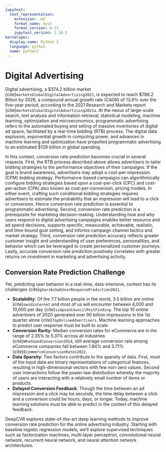 ```yaml
---
jupytext:
  text_representation:
    extension: .md
    format_name: myst
    format_version: 0.13
    jupytext_version: 1.10.3
kernelspec:
  display_name: Python 3
  language: python
  name: python3
---
```

# Digital Advertising
Digital advertising, a \$374.2 billion market {cite}`marketsGlobalDigitalAdvertising2021`, is expected to reach \$786.2 Billion by 2026, a compound annual growth rate (CAGR) of 13.9% over the five-year period, according to the 2021 Research and Markets report {cite}`marketsGlobalDigitalAdvertising2021a`. At the nexus of large-scale search, text analysis and information retrieval, statistical modeling, machine learning, optimization and microeconomics, programmatic advertising refers to the automated buying and selling of massive inventories of digital ad space, facilitated by a real-time bidding (RTB) process. The digital data explosion, exponential growth in computing power, and advances in machine learning and optimization have propelled programmatic advertising to an estimated \$129 billion in global spending.

In this context, conversion rate prediction becomes crucial in several respects. First, the RTB process described above allows advertisers to tailor bidding strategies to the performance objectives of their campaigns. If the goal is brand awareness, advertisers may adopt a cost-per-impression (CPM) bidding strategy. Performance-based campaigns can algorithmically configure bidding strategies based upon a cost-per-click (CPC) and cost-per-action (CPA) also known as cost-per-conversion, pricing models. In either event, crafting such conditional bidding strategies requires advertisers to estimate the probability that an impression will lead to a click or conversion. Hence conversion rate prediction is essential to programmatic advertising. Second, conversion rate prediction is a prerequisite for marketing decision-making. Understanding how and why users respond to digital advertising campaigns enables better resource and ad spend decisions, supports specific, measurable, achievable, realistic, and time-bound goal setting, and informs campaign channel tactics and market strategy. Third, conversion rate prediction accuracy reflects greater customer insight and understanding of user preferences, personalities, and behavior which can be leveraged to create personalized customer journeys. Lastly, accurate conversion rate prediction positively correlates with greater returns on investment in marketing and advertising activity.

## Conversion Rate Prediction Challenge
Yet, predicting user behavior in a real-time, data-intensive, context has its challenges {cite}`gharibshahUserResponsePrediction2021`.

-	**Scalability**: Of the 7.7 billion people in the world, 3.5 billion are online {cite}`owidinternet` and most of us will encounter between 4,000 and 10,000 per day {cite}`simpsonCouncilPostFinding`. The top 10 online advertisers of 2020 generated over 90 billion impressions in the 1st quarter alone {cite}`TopOnlineAdvertisers`. Machine learning approaches to predict user response must be built to scale.
-	**Conversion Rarity**: Median conversion rates for eCommerce are in the range of 2.35% to 5.31% across all industries {cite}`WhatGoodConversion2014`, still average conversion rate among eCommerce companies fall between 1.84% and 3.71% {cite}`EcommerceConversionRates2022`.
-	**Data Sparsity**: Two factors contribute to the sparsity of data. First, most of the input data are binary representations of categorical features, resulting in high-dimensional vectors with few non-zero values. Second user interactions follow the power-law distribution whereby the majority of users are interacting with a relatively small number of items or products.
-	**Delayed Conversion Feedback**: Though the time between an ad impression and a click may be seconds, the time delay between a click and a conversion could be hours, days, or longer. Today, machine learning solutions must be able to predict in the context of this delayed feedback.

DeepCVR explores state-of-the-art deep learning methods to improve conversion rate prediction for the online advertising industry. Starting with baseline logistic regression models, we’ll explore supervised techniques such as factorization machines, multi-layer perceptron, convolutional neural network, recurrent neural network, and neural attention network architectures.

